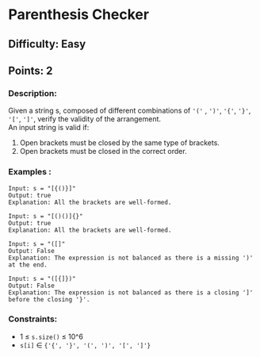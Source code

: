 # Parenthesis Checker
## Difficulty: Easy
## Points: 2
### Description:
Given a string s, composed of different combinations of `'('` , `')'`, `'{'`, `'}'`, `'['`, `']'`, verify the validity of the arrangement.  
An input string is valid if:

 1. Open brackets must be closed by the same type of brackets.
 2. Open brackets must be closed in the correct order.

### Examples :
```
Input: s = "[{()}]"
Output: true
Explanation: All the brackets are well-formed.
```
```
Input: s = "[()()]{}"
Output: true
Explanation: All the brackets are well-formed.
```
```
Input: s = "([]"
Output: False
Explanation: The expression is not balanced as there is a missing ')' at the end.
```
```
Input: s = "([{]})"
Output: False
Explanation: The expression is not balanced as there is a closing ']' before the closing '}'.
```

### Constraints:
- 1 ≤ `s.size()` ≤ 10^6
- `s[i]` ∈ `{'{', '}', '(', ')', '[', ']'}`